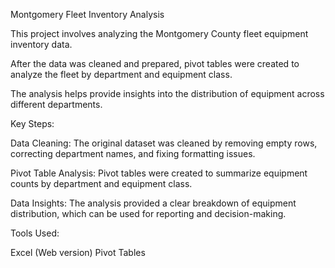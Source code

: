 Montgomery Fleet Inventory Analysis


This project involves analyzing the Montgomery County fleet equipment inventory data.

After the data was cleaned and prepared, pivot tables were created to analyze the fleet by department and equipment class. 

The analysis helps provide insights into the distribution of equipment across different departments.

Key Steps:

Data Cleaning: The original dataset was cleaned by removing empty rows, correcting department names, and fixing formatting issues.

Pivot Table Analysis: Pivot tables were created to summarize equipment counts by department and equipment class.

Data Insights: The analysis provided a clear breakdown of equipment distribution, which can be used for reporting and decision-making.

Tools Used:

Excel (Web version)
Pivot Tables
